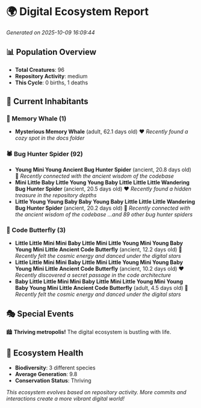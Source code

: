 # 🌍 Digital Ecosystem Report
*Generated on 2025-10-09 16:09:44*

## 📊 Population Overview
- **Total Creatures**: 96
- **Repository Activity**: medium
- **This Cycle**: 0 births, 1 deaths

## 👥 Current Inhabitants

### 🐋 Memory Whale (1)
- **Mysterious Memory Whale** (adult, 62.1 days old) ❤️
  *Recently found a cozy spot in the docs folder*

### 🕷️ Bug Hunter Spider (92)
- **Young Mini Young Ancient Bug Hunter Spider** (ancient, 20.8 days old) 💛
  *Recently connected with the ancient wisdom of the codebase*
- **Mini Little Baby Little Young Young Baby Little Little Little Wandering Bug Hunter Spider** (ancient, 20.5 days old) ❤️
  *Recently found a hidden treasure in the repository depths*
- **Little Young Young Baby Baby Young Baby Little Little Little Wandering Bug Hunter Spider** (ancient, 20.2 days old) 💛
  *Recently connected with the ancient wisdom of the codebase*
  *...and 89 other bug hunter spiders*

### 🦋 Code Butterfly (3)
- **Little Little Mini Mini Baby Little Mini Little Young Mini Young Baby Young Mini Little Ancient Code Butterfly** (ancient, 12.2 days old) 💛
  *Recently felt the cosmic energy and danced under the digital stars*
- **Little Little Mini Mini Baby Little Mini Little Young Mini Young Baby Young Mini Little Ancient Code Butterfly** (ancient, 10.2 days old) ❤️
  *Recently discovered a secret passage in the code architecture*
- **Baby Little Little Mini Mini Baby Little Mini Little Young Mini Young Baby Young Mini Little Ancient Code Butterfly** (adult, 4.5 days old) 💚
  *Recently felt the cosmic energy and danced under the digital stars*

## 🎭 Special Events

🏙️ **Thriving metropolis!** The digital ecosystem is bustling with life.

## 🔬 Ecosystem Health
- **Biodiversity**: 3 different species
- **Average Generation**: 9.8
- **Conservation Status**: Thriving

*This ecosystem evolves based on repository activity. More commits and interactions create a more vibrant digital world!*